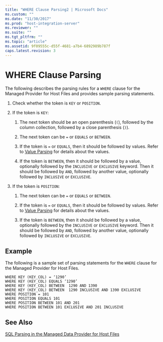 ```yaml
---
title: "WHERE Clause Parsing2 | Microsoft Docs"
ms.custom: ""
ms.date: "11/30/2017"
ms.prod: "host-integration-server"
ms.reviewer: ""
ms.suite: ""
ms.tgt_pltfrm: ""
ms.topic: "article"
ms.assetid: 9f09555c-d55f-4681-a7b4-6892989b787f
caps.latest.revision: 3
---
```

# WHERE Clause Parsing
The following describes the parsing rules for a `WHERE` clause for the Managed Provider for Host Files and provides sample parsing statements.  
  
1.  Check whether the token is `KEY` or `POSITION`.  
  
2.  If the token is `KEY`:  
  
    1.  The next token should be an open parenthesis (`(`), followed by the column collection, followed by a close parenthesis (`)`).  
  
    2.  The next token can be `=` or `EQUALS` or `BETWEEN`.  
  
    3.  If the token is `=` or `EQUALS`, then it should be followed by values. Refer to [Value Parsing](../HIS2010/value-parsing2.md) for details about the values.  
  
    4.  If the token is `BETWEEN`, then it should be followed by a value, optionally followed by the `INCLUSIVE` or `EXCLUSIVE` keyword. Then it should be followed by `AND`, followed by another value, optionally followed by `INCLUSIVE` or `EXCLUSIVE`.  
  
3.  If the token is `POSITION`:  
  
    1.  The next token can be `=` or `EQUALS` or `BETWEEN`.  
  
    2.  If the token is `=` or `EQUALS`, then it should be followed by values. Refer to [Value Parsing](../HIS2010/value-parsing2.md) for details about the values.  
  
    3.  If the token is `BETWEEN`, then it should be followed by a value, optionally followed by the `INCLUSIVE` or `EXCLUSIVE` keyword. Then it should be followed by `AND`, followed by another value, optionally followed by `INCLUSIVE` or `EXCLUSIVE`.  
  
## Example  
 The following is a sample set of parsing statements for the `WHERE` clause for the Managed Provider for Host Files.  
  
```  
WHERE KEY (KEY_COL) = ‘1290’  
WHERE KEY (KEY_COL) EQUALS ‘1290’  
WHERE KEY (KEY_COL) BETWEEN  1290 AND 1390  
WHERE KEY (KEY_COL) BETWEEN  1290 INCLUSIVE AND 1390 EXCLUSIVE  
WHERE POSITION = 101  
WHERE POSITION EQUALS 101  
WHERE POSITION BETWEEN 101 AND 201  
WHERE POSITION BETWEEN 101 EXCLUSIVE AND 201 INCLUSIVE  
```  
  
## See Also  
 [SQL Parsing in the Managed Data Provider for Host Files](../HIS2010/sql-parsing-in-the-managed-data-provider-for-host-files1.md)